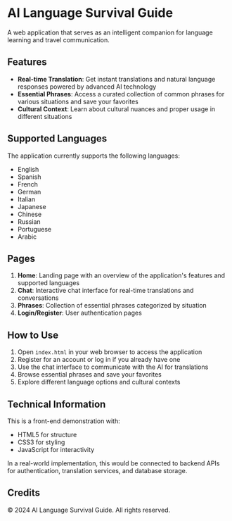# AI Language Survival Guide

A web application that serves as an intelligent companion for language learning and travel communication.

## Features

- **Real-time Translation**: Get instant translations and natural language responses powered by advanced AI technology
- **Essential Phrases**: Access a curated collection of common phrases for various situations and save your favorites
- **Cultural Context**: Learn about cultural nuances and proper usage in different situations

## Supported Languages

The application currently supports the following languages:
- English
- Spanish
- French
- German
- Italian
- Japanese
- Chinese
- Russian
- Portuguese
- Arabic

## Pages

1. **Home**: Landing page with an overview of the application's features and supported languages
2. **Chat**: Interactive chat interface for real-time translations and conversations
3. **Phrases**: Collection of essential phrases categorized by situation
4. **Login/Register**: User authentication pages

## How to Use

1. Open `index.html` in your web browser to access the application
2. Register for an account or log in if you already have one
3. Use the chat interface to communicate with the AI for translations
4. Browse essential phrases and save your favorites
5. Explore different language options and cultural contexts

## Technical Information

This is a front-end demonstration with:
- HTML5 for structure
- CSS3 for styling
- JavaScript for interactivity

In a real-world implementation, this would be connected to backend APIs for authentication, translation services, and database storage.

## Credits

© 2024 AI Language Survival Guide. All rights reserved. 